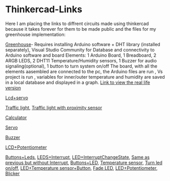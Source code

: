 # Thinkercad-Links

Here I am placing the links to diffrent circuits made using thinkercad because it takes forever for them to be made public and the files for my greenhouse implementation:

[Greenhouse](https://www.tinkercad.com/things/6IxP3cWvge4-proiect-final-greenhouse?sharecode=UawIRMTviVokUZv8FgkEiO1RFVXesUR3jB1sdHFyyuE)-
Requires installing Arduino software + DHT library (installed separately), Visual Studio Community for Database and connectivity to Arduino software and board
Elements: 1 Arduino Board, 1 Breadboard, 2 ARGB LEDS, 2 DHT11 Temperature/Humidity sensors, 1 Buzzer for audio signaling(optional), 1 button to turn system on/off
The board, with all the elements aasembled are connected to the pc, the Arduino files are run , Vs project is run , variables for inner/outer temperature and humidity are saved in a local database and displayed in a graph. [Link to view the real life version](https://drive.google.com/drive/folders/181WOmEZt49zJPl_hiwuNk7d-9yfB5rIl)

[Lcd+servo](https://www.tinkercad.com/things/fRGaK5RV21D-lab4-ex-4?sharecode=SQ6cnt_6YBNsA2hAanazR-Suy3CHCCL76CLhh2VV35w)

[Traffic light](https://www.tinkercad.com/things/5rxckdhcXjW-traffic-light?sharecode=PkQdTTB27kssFqn5dxaCwkk2IpLzfcDUiTYNT5aht4I),
[Traffic light with proximity sensor](https://www.tinkercad.com/things/3wmVlg5As0u-lab-5-semafor-cu-senzor-de-proximitate?sharecode=mwpyhG6NDPNLzHslOXN_YbGy8j3IAciq-YegUjxQy20)

[Calculator](https://www.tinkercad.com/things/byW2qD7AvZe-lab4-calculator?sharecode=fkjAb1MWlSAn6XCkCtVsLStLgyGFR-R3b7xD_VdiSwA)

[Servo](https://www.tinkercad.com/things/3CcLbARfkVa-lab4-ex-3)

[Buzzer](https://www.tinkercad.com/things/6KEYEHGL5Y0-lab4-ex-2)

[LCD+Potentiometer](https://www.tinkercad.com/things/juuG3dFSEj7-lab4-ex-1)

[Buttons+Leds](https://www.tinkercad.com/things/cVYytJ671bS-lab2-ex-4?sharecode=UM4OSx9NyI_nU1hK019Ad4eyfVoFdXFFqtvZDstzW8o),
[LEDS+Interrupt](https://www.tinkercad.com/things/dRT8j3gVYYO-lab3-ex-3?sharecode=-WN3CkYfxY6mrjDV7noGRmlPdYUPJhBaSnOKJ925egM),
[LED+InterruptChangeState](https://www.tinkercad.com/things/d21MQbOxrHt-copy-of-lab3-ex1-cu-intreruperi?sharecode=XmpdVwsQwfJX-OFbI7G6O959AvUqB0tisGVkH9YN3nQ),
[Same as previous but without Interrupt](https://www.tinkercad.com/things/1HOOPo77o3d-lab3-ex1-fara-intreruperi?sharecode=k3L0jol10T-8HbZf5jRtzHXgdE0IH6vdH6hjST4yh_g),
[Buttons+LED](https://www.tinkercad.com/things/4bROJ93blU4-lab2-ex2?sharecode=Uadb_a5iuuQ2nPaxnkaC-Sw3mivzLWYUPMu4czH6X34),
[Temperature sensor](https://www.tinkercad.com/things/ctYViqgGYnS-lab1-ex3?sharecode=QqqtXSNdFcElqYuRf-ZISI6A_y-qbtjwaltAJPeA88o),
[Turn led on/off](https://www.tinkercad.com/things/8TwoWnzg85Z-lab1-ex2?sharecode=diKcOhvBx7cIhmYCt9LfbB5PVGl2GSjTbh-FNBKNGXA),
[LED+Temperature sensor+Button](https://www.tinkercad.com/things/4Fen7ILr70W-12-fara-lcd1-senzor),
[Fade LED](https://www.tinkercad.com/things/gex5ZqbA9Dh-lab-2-ex-1?sharecode=k6Z0lL_yMC6VBp66MVOCg1VYrzon-gddNjOMOR5Es2Y),
[LED+Potentiometer](https://www.tinkercad.com/things/7BLPeDOBtwy-lab2-ex-3?sharecode=Xj31zmge-n1hsyAkvAhIdGyu1MExf_qaTFhRP8xbN2c),
[Blicker](https://www.tinkercad.com/things/1tzE6S5M5kq-lab1-blinker?sharecode=r_bhyuF0J96Y6ISqsP-lNRvzsM_GX26kl7Es87-PAos)




